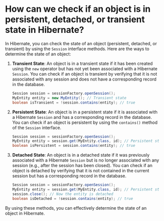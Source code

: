 # How can we check if an object is in persistent, detached, or transient state in Hibernate?

In Hibernate, you can check the state of an object (persistent, detached, or transient) by using the `Session` interface
methods. Here are the ways to determine the state of an object:

1. **Transient State**: An object is in a transient state if it has been created using the `new` operator but has not
   yet been associated with a Hibernate `Session`. You can check if an object is transient by verifying that it is not
   associated with any session and does not have a corresponding record in the database.

   ```java
   Session session = sessionFactory.openSession();
   MyEntity entity = new MyEntity(); // Transient state
   boolean isTransient = !session.contains(entity); // true
   ```

2. **Persistent State**: An object is in a persistent state if it is associated with a Hibernate `Session` and has a
   corresponding record in the database. You can check if an object is persistent by using the `contains()` method of
   the `Session` interface.

   ```java
   Session session = sessionFactory.openSession();
   MyEntity entity = session.get(MyEntity.class, id); // Persistent state
   boolean isPersistent = session.contains(entity); // true
   ```

3. **Detached State**: An object is in a detached state if it was previously associated with a Hibernate `Session` but
   is no longer associated with any session (e.g., after the session has been closed). You can check if an object is
   detached by verifying that it is not contained in the current session but has a corresponding record in the database.

   ```java
   Session session = sessionFactory.openSession();
   MyEntity entity = session.get(MyEntity.class, id); // Persistent state
   session.close(); // Now the entity is detached
   boolean isDetached = !session.contains(entity); // true
   ```

By using these methods, you can effectively determine the state of an object in Hibernate.

